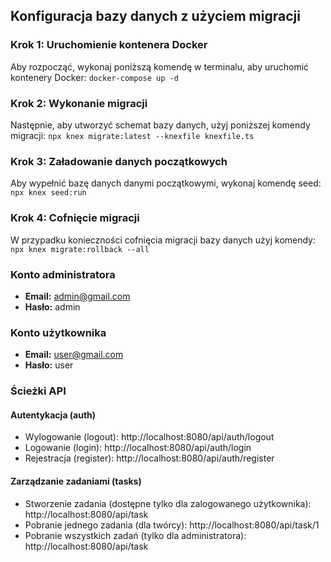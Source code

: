 ## Konfiguracja bazy danych z użyciem migracji

### Krok 1: Uruchomienie kontenera Docker
Aby rozpocząć, wykonaj poniższą komendę w terminalu, aby uruchomić kontenery Docker:
`docker-compose up -d`

### Krok 2: Wykonanie migracji
Następnie, aby utworzyć schemat bazy danych, użyj poniższej komendy migracji:
`npx knex migrate:latest --knexfile knexfile.ts`

### Krok 3: Załadowanie danych początkowych
Aby wypełnić bazę danych danymi początkowymi, wykonaj komendę seed:
`npx knex seed:run`

### Krok 4: Cofnięcie migracji
W przypadku konieczności cofnięcia migracji bazy danych użyj komendy:
`npx knex migrate:rollback --all`

### Konto administratora
- **Email:** admin@gmail.com
- **Hasło:** admin

### Konto użytkownika
- **Email:** user@gmail.com
- **Hasło:** user

### Ścieżki API

#### Autentykacja (auth)
- Wylogowanie (logout): http://localhost:8080/api/auth/logout
- Logowanie (login): http://localhost:8080/api/auth/login
- Rejestracja (register): http://localhost:8080/api/auth/register

#### Zarządzanie zadaniami (tasks)
- Stworzenie zadania (dostępne tylko dla zalogowanego użytkownika): http://localhost:8080/api/task 
- Pobranie jednego zadania (dla twórcy): http://localhost:8080/api/task/1
- Pobranie wszystkich zadań (tylko dla administratora): http://localhost:8080/api/task

